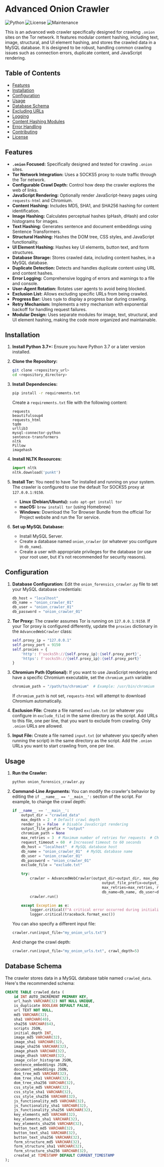 # Advanced Onion Crawler

![Python](https://img.shields.io/badge/python-3.7+-blue.svg)
![License](https://img.shields.io/badge/license-MIT-green)
![Maintenance](https://img.shields.io/badge/Maintained%3F-yes-green.svg)

This is an advanced web crawler specifically designed for crawling `.onion` sites on the Tor network. It features modular content hashing, including text, image, structural, and UI element hashing, and stores the crawled data in a MySQL database.  It is designed to be robust, handling common crawling issues such as connection errors, duplicate content, and JavaScript rendering.

## Table of Contents

- [Features](#features)
- [Installation](#installation)
- [Configuration](#configuration)
- [Usage](#usage)
- [Database Schema](#database-schema)
- [Excluding URLs](#excluding-urls)
- [Logging](#logging)
- [Content Hashing Modules](#content-hashing-modules)
- [Error Handling](#error-handling)
- [Contributing](#contributing)
- [License](#license)

## Features

*   **`.onion` Focused:** Specifically designed and tested for crawling `.onion` sites.
*   **Tor Network Integration:**  Uses a SOCKS5 proxy to route traffic through the Tor network.
*   **Configurable Crawl Depth:**  Control how deep the crawler explores the web of links.
*   **JavaScript Rendering:**  Optionally render JavaScript-heavy pages using `requests-html` and Chromium.
*   **Content Hashing:**  Includes MD5, SHA1, and SHA256 hashing for content identification.
*   **Image Hashing:**  Calculates perceptual hashes (pHash, dHash) and color histograms for images.
*   **Text Hashing:**  Generates sentence and document embeddings using Sentence Transformers.
*   **Structural Hashing:**  Hashes the DOM tree, CSS styles, and JavaScript functionality.
*   **UI Element Hashing:**  Hashes key UI elements, button text, and form structures.
*   **Database Storage:** Stores crawled data, including content hashes, in a MySQL database.
*   **Duplicate Detection:**  Detects and handles duplicate content using URL and content hashes.
*   **Error Logging:**  Comprehensive logging of errors and warnings to a file and console.
*   **User-Agent Rotation:**  Rotates user agents to avoid being blocked.
*   **Exclusion List:**  Allows excluding specific URLs from being crawled.
*   **Progress Bar:**  Uses `tqdm` to display a progress bar during crawling.
*   **Retry Mechanism:** Implements a retry mechanism with exponential backoff for handling request failures.
*   **Modular Design:** Uses separate modules for image, text, structural, and UI element hashing, making the code more organized and maintainable.

## Installation

1.  **Install Python 3.7+:** Ensure you have Python 3.7 or a later version installed.

2.  **Clone the Repository:**

    ```bash
    git clone <repository_url>
    cd <repository_directory>
    ```

3.  **Install Dependencies:**

    ```bash
    pip install -r requirements.txt
    ```

    Create a `requirements.txt` file with the following content:

    ```
    requests
    beautifulsoup4
    requests_html
    tqdm
    urllib3
    mysql-connector-python
    sentence-transformers
    nltk
    Pillow
    imagehash
    ```

4.  **Install NLTK Resources:**

    ```python
    import nltk
    nltk.download('punkt')
    ```

5.  **Install Tor:**  You need to have Tor installed and running on your system.  The crawler is configured to use the default Tor SOCKS5 proxy at `127.0.0.1:9150`.

    *   **Linux (Debian/Ubuntu):** `sudo apt-get install tor`
    *   **macOS:** `brew install tor` (using Homebrew)
    *   **Windows:** Download the Tor Browser Bundle from the official Tor Project website and run the Tor service.

6.  **Set up MySQL Database:**

    *   Install MySQL Server.
    *   Create a database named `onion_crawler` (or whatever you configure in `db_name`).
    *   Create a user with appropriate privileges for the database (or use your root user, but it's not recommended for security reasons).

## Configuration

1.  **Database Configuration:**  Edit the `onion_forensics_crawler.py` file to set your MySQL database credentials:

    ```python
    db_host = "localhost"
    db_name = "onion_crawler_01"
    db_user = "onion_crawler_01"
    db_password = "onion_crawler_01"
    ```

2.  **Tor Proxy:**  The crawler assumes Tor is running on `127.0.0.1:9150`.  If your Tor proxy is configured differently, update the `proxies` dictionary in the `AdvancedWebCrawler` class:

    ```python
    self.proxy_ip = "127.0.0.1"
    self.proxy_port = 9150
    self.proxies = {
        'http': f'socks5h://{self.proxy_ip}:{self.proxy_port}',
        'https': f'socks5h://{self.proxy_ip}:{self.proxy_port}'
    }
    ```

3.  **Chromium Path (Optional):** If you want to use JavaScript rendering and have a specific Chromium executable, set the `chromium_path` variable:

    ```python
    chromium_path = "/path/to/chromium"  # Example: /usr/bin/chromium
    ```

    If `chromium_path` is not set, `requests-html` will attempt to download Chromium automatically.

4.  **Exclusion File:** Create a file named `exclude.txt` (or whatever you configure in `exclude_file`) in the same directory as the script.  Add URLs to this file, one per line, that you want to exclude from crawling.  Only `.onion` URLs are allowed.

5.  **Input File:** Create a file named `input.txt` (or whatever you specify when running the script) in the same directory as the script. Add the `.onion` URLs you want to start crawling from, one per line.

## Usage

1.  **Run the Crawler:**

    ```bash
    python onion_forensics_crawler.py
    ```

2.  **Command-Line Arguments:**  You can modify the crawler's behavior by editing the `if __name__ == '__main__':` section of the script.  For example, to change the crawl depth:

    ```python
    if __name__ == '__main__':
        output_dir = "crawled_data"
        max_depth = 2  # Default crawl depth
        render_js = False  # Disable JavaScript rendering
        output_file_prefix = "output"
        chromium_path = None
        max_retries = 3  # Maximum number of retries for requests  # Changed variable name here
        request_timeout = 60  # Increased timeout to 60 seconds
        db_host = "localhost"  # MySQL database host
        db_name = "onion_crawler_01"  # MySQL database name
        db_user = "onion_crawler_01"
        db_password = "onion_crawler_01"
        exclude_file = "exclude.txt"

        try:
            crawler = AdvancedWebCrawler(output_dir=output_dir, max_depth=max_depth, render_js=render_js,
                                             output_file_prefix=output_file_prefix,
                                             max_retries=max_retries, request_timeout=request_timeout, db_host=db_host,
                                             db_name=db_name, db_user=db_user, db_password=db_password, chromium_path=chromium_path, exclude_file=exclude_file)
            crawler.run()

        except Exception as e:
            logger.critical(f"A critical error occurred during initialization: {e}")
            logger.critical(traceback.format_exc())
    ```

    You can also specify a different input file:

    ```python
    crawler.run(input_file="my_onion_urls.txt")
    ```

    And change the crawl depth:

    ```python
    crawler.run(input_file="my_onion_urls.txt", crawl_depth=5)
    ```

## Database Schema

The crawler stores data in a MySQL database table named `crawled_data`.  Here's the recommended schema:

```sql
CREATE TABLE crawled_data (
    id INT AUTO_INCREMENT PRIMARY KEY,
    url_hash VARCHAR(32) NOT NULL UNIQUE,
    is_duplicate BOOLEAN DEFAULT FALSE,
    url TEXT NOT NULL,
    md5 VARCHAR(32),
    sha1 VARCHAR(40),
    sha256 VARCHAR(64),
    scripts JSON,
    initial_depth INT,
    image_md5 VARCHAR(32),
    image_sha1 VARCHAR(32),
    image_sha256 VARCHAR(32),
    image_phash VARCHAR(32),
    image_dhash VARCHAR(32),
    image_color_histogram JSON,
    sentence_embeddings JSON,
    document_embeddings JSON,
    dom_tree_md5 VARCHAR(32),
    dom_tree_sha1 VARCHAR(32),
    dom_tree_sha256 VARCHAR(32),
    css_style_md5 VARCHAR(32),
    css_style_sha1 VARCHAR(32),
    css_style_sha256 VARCHAR(32),
    js_functionality_md5 VARCHAR(32),
    js_functionality_sha1 VARCHAR(32),
    js_functionality_sha256 VARCHAR(32),
    key_elements_md5 VARCHAR(32),
    key_elements_sha1 VARCHAR(32),
    key_elements_sha256 VARCHAR(32),
    button_text_md5 VARCHAR(32),
    button_text_sha1 VARCHAR(32),
    button_text_sha256 VARCHAR(32),
    form_structure_md5 VARCHAR(32),
    form_structure_sha1 VARCHAR(32),
    form_structure_sha256 VARCHAR(32),
    created_at TIMESTAMP DEFAULT CURRENT_TIMESTAMP
);
